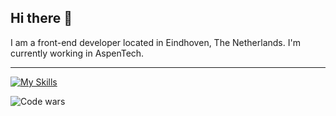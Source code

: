 ## Hi there 👋

I am a front-end developer located in Eindhoven, The Netherlands.
I'm currently working in AspenTech.
***
[![My Skills](https://skillicons.dev/icons?i=js,ts,react,html,css,styledcomponents,cypress)](https://skillicons.dev)

![Code wars](https://www.codewars.com/users/de-euforie/badges/micro)
<!--
**maria-pushkareva/maria-pushkareva** is a ✨ _special_ ✨ repository because its `README.md` (this file) appears on your GitHub profile.

Here are some ideas to get you started:

- 🔭 I’m currently working on ...
- 🌱 I’m currently learning ...
- 👯 I’m looking to collaborate on ...
- 🤔 I’m looking for help with ...
- 💬 Ask me about ...
- 📫 How to reach me: ...
- 😄 Pronouns: ...
- ⚡ Fun fact: ...

-->
